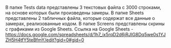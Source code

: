 В папке Tests data представлены 3 текстовых файла с 3000 строками, на основе которых были произведены замеры.
В папке Sheets представлены 2 табличных файла, которые содержат все данные о замерах, реализованные кодом.
В папке Screens представлены скрины с графиками из Google Sheets.
Ссылка на Google Sheets - https://docs.google.com/spreadsheets/d/1h7_ix5rqD2d6jRJIG8Dq5we0s1YJZH5H4tfY5teBfmY/edit?gid=0#gid=0
